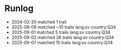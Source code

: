 # Runlog
* 2024-02-20 matched 1 trail
* 2025-08-09 matched ~10 trails lang:sv country:Q34
* 2025-09-01 matched 5 trails lang:sv country:Q34
* 2025-09-02 matched 26 trails lang:sv country:Q34
* 2025-09-07 matched 15 trails lang:sv country:Q34
